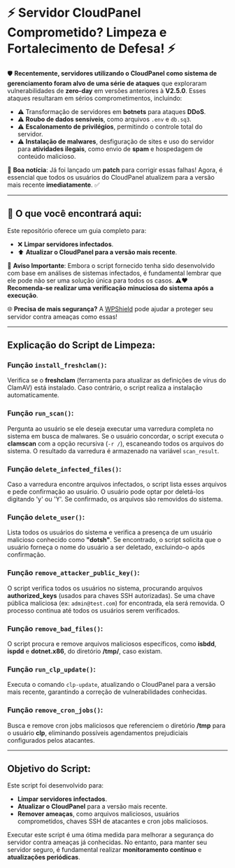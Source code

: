# ⚡ Servidor CloudPanel Comprometido? Limpeza e Fortalecimento de Defesa! ⚡

🛡️ **Recentemente, servidores utilizando o CloudPanel como sistema de gerenciamento foram alvo de uma série de ataques** que exploraram vulnerabilidades de **zero-day** em versões anteriores à **V2.5.0**. Esses ataques resultaram em sérios comprometimentos, incluindo:

- ⚠️ Transformação de servidores em **botnets** para ataques **DDoS**.
- ⚠️ **Roubo de dados sensíveis**, como arquivos `.env` e `db.sq3`.
- ⚠️ **Escalonamento de privilégios**, permitindo o controle total do servidor.
- ⚠️ **Instalação de malwares**, desfiguração de sites e uso do servidor para **atividades ilegais**, como envio de **spam** e hospedagem de conteúdo malicioso.

🚀 **Boa notícia**: Já foi lançado um **patch** para corrigir essas falhas! Agora, é essencial que todos os usuários do CloudPanel atualizem para a versão mais recente **imediatamente**. ✅

---

## 🔧 **O que você encontrará aqui:**

Este repositório oferece um guia completo para:

- ❌ **Limpar servidores infectados**.
- ⬆ **Atualizar o CloudPanel para a versão mais recente**.

🔹 **Aviso Importante**: Embora o script fornecido tenha sido desenvolvido com base em análises de sistemas infectados, é fundamental lembrar que ele pode não ser uma solução única para todos os casos. ⚠️❤ **Recomenda-se realizar uma verificação minuciosa do sistema após a execução**.

🌐 **Precisa de mais segurança?** A [WPShield](https://wpshield.com.br) pode ajudar a proteger seu servidor contra ameaças como essas!

---

## **Explicação do Script de Limpeza:**

### **Função `install_freshclam()`**:
Verifica se o **freshclam** (ferramenta para atualizar as definições de vírus do ClamAV) está instalado. Caso contrário, o script realiza a instalação automaticamente.

### **Função `run_scan()`**:
Pergunta ao usuário se ele deseja executar uma varredura completa no sistema em busca de malwares. Se o usuário concordar, o script executa o **clamscan** com a opção recursiva (`-r /`), escaneando todos os arquivos do sistema. O resultado da varredura é armazenado na variável `scan_result`.

### **Função `delete_infected_files()`**:
Caso a varredura encontre arquivos infectados, o script lista esses arquivos e pede confirmação ao usuário. O usuário pode optar por deletá-los digitando 'y' ou 'Y'. Se confirmado, os arquivos são removidos do sistema.

### **Função `delete_user()`**:
Lista todos os usuários do sistema e verifica a presença de um usuário malicioso conhecido como **"dotsh"**. Se encontrado, o script solicita que o usuário forneça o nome do usuário a ser deletado, excluindo-o após confirmação.

### **Função `remove_attacker_public_key()`**:
O script verifica todos os usuários no sistema, procurando arquivos **authorized_keys** (usados para chaves SSH autorizadas). Se uma chave pública maliciosa (ex: `admin@test.com`) for encontrada, ela será removida. O processo continua até todos os usuários serem verificados.

### **Função `remove_bad_files()`**:
O script procura e remove arquivos maliciosos específicos, como **isbdd**, **ispdd** e **dotnet.x86**, do diretório **/tmp/**, caso existam.

### **Função `run_clp_update()`**:
Executa o comando `clp-update`, atualizando o CloudPanel para a versão mais recente, garantindo a correção de vulnerabilidades conhecidas.

### **Função `remove_cron_jobs()`**:
Busca e remove cron jobs maliciosos que referenciem o diretório **/tmp** para o usuário **clp**, eliminando possíveis agendamentos prejudiciais configurados pelos atacantes.

---

## **Objetivo do Script:**

Este script foi desenvolvido para:

- **Limpar servidores infectados**.
- **Atualizar o CloudPanel** para a versão mais recente.
- **Remover ameaças**, como arquivos maliciosos, usuários comprometidos, chaves SSH de atacantes e cron jobs maliciosos.

Executar este script é uma ótima medida para melhorar a segurança do servidor contra ameaças já conhecidas. No entanto, para manter seu servidor seguro, é fundamental realizar **monitoramento contínuo** e **atualizações periódicas**.
